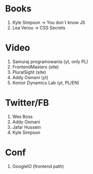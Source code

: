 # Books

1. Kyle Simpson -> You don`t know JS
2. Lea Verou -> CSS Secrets

# Video

1. Samuraj programowania (yt, only PL)
2. FrontendMasters (site)
3. PluralSight (site)
4. Addy Osmani (yt)
5. Konior Dynamics Lab (yt, PL/EN)

# Twitter/FB

1. Wes Boss
2. Addy Osmani
3. Jafar Hussein
4. Kyle Simpson

# Conf

1. GoogleIO (frontend path)
